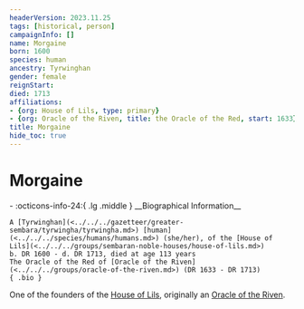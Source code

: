 ```yaml
---
headerVersion: 2023.11.25
tags: [historical, person]
campaignInfo: []
name: Morgaine
born: 1600
species: human
ancestry: Tyrwinghan
gender: female
reignStart:
died: 1713
affiliations:
- {org: House of Lils, type: primary}
- {org: Oracle of the Riven, title: the Oracle of the Red, start: 1633}
title: Morgaine
hide_toc: true
---
```


# Morgaine
<div class="grid cards ext-narrow-margin ext-one-column" markdown>
- :octicons-info-24:{ .lg .middle } __Biographical Information__

    A [Tyrwinghan](<../../../gazetteer/greater-sembara/tyrwingha/tyrwingha.md>) [human](<../../../species/humans/humans.md>) (she/her), of the [House of Lils](<../../../groups/sembaran-noble-houses/house-of-lils.md>)  
    b. DR 1600 - d. DR 1713, died at age 113 years  
    The Oracle of the Red of [Oracle of the Riven](<../../../groups/oracle-of-the-riven.md>) (DR 1633 - DR 1713)  
    { .bio }

</div>


One of the founders of the [House of Lils](<../../../groups/sembaran-noble-houses/house-of-lils.md>), originally an [Oracle of the Riven](<../../../groups/oracle-of-the-riven.md>).


